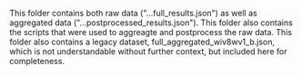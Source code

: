 This folder contains both raw data ("...full_results.json") as well as aggregated data ("...postprocessed_results.json"). This folder also contains the scripts that were used to aggreagte and postprocess the raw data. This folder also contains a legacy dataset, full_aggregated_wiv8wv1_b.json, which is not understandable without further context, but included here for completeness.
